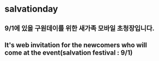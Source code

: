 # salvationday

## 9/1에 있을 구원데이를 위한 새가족 모바일 초청장입니다. 

## It's web invitation for the newcomers who will come at the event(salvation festival : 9/1)
